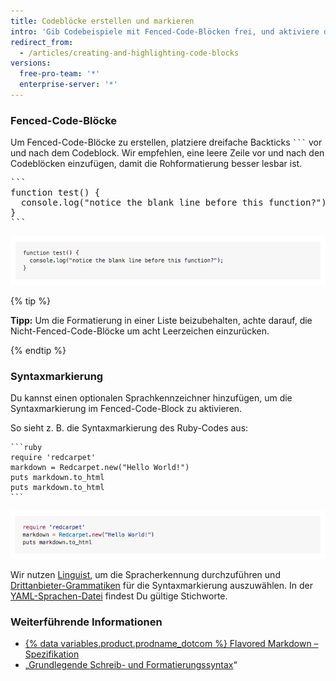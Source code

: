 ```yaml
---
title: Codeblöcke erstellen und markieren
intro: 'Gib Codebeispiele mit Fenced-Code-Blöcken frei, und aktiviere die Syntaxmarkierung.'
redirect_from:
  - /articles/creating-and-highlighting-code-blocks
versions:
  free-pro-team: '*'
  enterprise-server: '*'
---
```


### Fenced-Code-Blöcke

Um Fenced-Code-Blöcke zu erstellen, platziere dreifache Backticks <code>\`\`\`</code> vor und nach dem Codeblock. Wir empfehlen, eine leere Zeile vor und nach den Codeblöcken einzufügen, damit die Rohformatierung besser lesbar ist.

<pre>
```
function test() {
  console.log("notice the blank line before this function?");
}
```
</pre>

![Gerenderter Fenced-Code-Block](/assets/images/help/writing/fenced-code-block-rendered.png)

{% tip %}

**Tipp:** Um die Formatierung in einer Liste beizubehalten, achte darauf, die Nicht-Fenced-Code-Blöcke um acht Leerzeichen einzurücken.

{% endtip %}

### Syntaxmarkierung

Du kannst einen optionalen Sprachkennzeichner hinzufügen, um die Syntaxmarkierung im Fenced-Code-Block zu aktivieren.

So sieht z. B. die Syntaxmarkierung des Ruby-Codes aus:

    ```ruby
    require 'redcarpet'
    markdown = Redcarpet.new("Hello World!")
    puts markdown.to_html
    puts markdown.to_html
    ```

![Gerenderter Code-Block mit Ruby-Syntaxmarkierung](/assets/images/help/writing/code-block-syntax-highlighting-rendered.png)

Wir nutzen [Linguist](https://github.com/github/linguist), um die Spracherkennung durchzuführen und [Drittanbieter-Grammatiken](https://github.com/github/linguist/blob/master/vendor/README.md) für die Syntaxmarkierung auszuwählen. In der [YAML-Sprachen-Datei](https://github.com/github/linguist/blob/master/lib/linguist/languages.yml) findest Du gültige Stichworte.

### Weiterführende Informationen

- [{% data variables.product.prodname_dotcom %} Flavored Markdown – Spezifikation](https://github.github.com/gfm/)
- „[Grundlegende Schreib- und Formatierungssyntax](/articles/basic-writing-and-formatting-syntax)“
